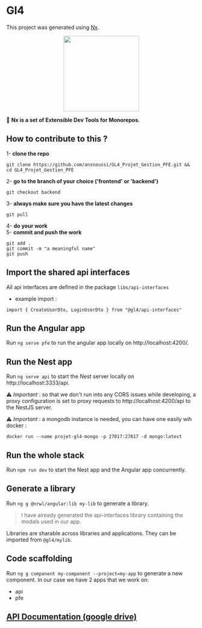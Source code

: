 # Gl4

This project was generated using [Nx](https://nx.dev).

<p align="center"><img src="https://raw.githubusercontent.com/nrwl/nx/master/images/nx-logo.png" width="200"></p>

🔎 **Nx is a set of Extensible Dev Tools for Monorepos.**

## How to contribute to this ?
1- **clone the repo**
```
git clone https://github.com/ansnoussi/GL4_Projet_Gestion_PFE.git && cd GL4_Projet_Gestion_PFE
```
2- **go to the branch of your choice ('frontend' or 'backend')**
```
git checkout backend
```
3- **always make sure you have the latest changes**
```
git pull
```
4- **do your work** <br>
5- **commit and push the work**
```
git add .
git commit -m "a meaningful name"
git push
```

## Import the shared api interfaces
All api interfaces are defined in the package `libs/api-interfaces`
- example import :
```
import { CreateUserDto, LoginUserDto } from "@gl4/api-interfaces"
```


## Run the Angular app
Run `ng serve pfe` to run the angular app locally on http://localhost:4200/.

## Run the Nest app
Run `ng serve api` to start the Nest server locally on http://localhost:3333/api.

⚠ *Important* : so that we don't run into any CORS issues while developing, a proxy configuration is set to proxy requests to http://localhost:4200/api to the NestJS server.

⚠ *Important* : a mongodb instance is needed, you can have one easily wih docker :

```
docker run --name projet-gl4-mongo -p 27017:27017 -d mongo:latest
```

## Run the whole stack
Run `npm run dev` to start the Nest app and the Angular app concurrently.

## Generate a library

Run `ng g @nrwl/angular:lib my-lib` to generate a library.

> I have already generated the api-interfaces library containing the modals used in our app.

Libraries are sharable across libraries and applications. They can be imported from `@gl4/mylib`.


## Code scaffolding

Run `ng g component my-component --project=my-app` to generate a new component.
In our case we have 2 apps that we work on: 
- api
- pfe

## [API Documentation (google drive)](https://docs.google.com/document/d/1DXMlNhXRMlfBhapSvZWi-8lfLtIMzSMKtFPTV8YO4ek/edit?usp=sharing) 
